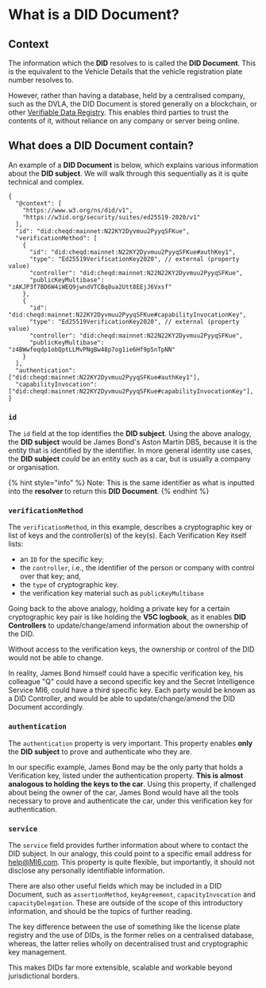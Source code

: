 # What is a DID Document?

## Context

The information which the **DID** resolves to is called the **DID Document**. This is the equivalent to the Vehicle Details that the vehicle registration plate number resolves to.

However, rather than having a database, held by a centralised company, such as the DVLA, the DID Document is stored generally on a blockchain, or other [Verifiable Data Registry](what-is-a-verifiable-data-registry.md). This enables third parties to trust the contents of it, without reliance on any company or server being online.

## What does a DID Document contain?

An example of a **DID Document** is below, which explains various information about the **DID subject**. We will walk through this sequentially as it is quite technical and complex.

```jsonc
{
  "@context": [
    "https://www.w3.org/ns/did/v1",
    "https://w3id.org/security/suites/ed25519-2020/v1"
  ],
  "id": "did:cheqd:mainnet:N22KY2Dyvmuu2PyyqSFKue",
  "verificationMethod": [
    {
      "id": "did:cheqd:mainnet:N22KY2Dyvmuu2PyyqSFKue#authKey1",
      "type": "Ed25519VerificationKey2020", // external (property value)
      "controller": "did:cheqd:mainnet:N22N22KY2Dyvmuu2PyyqSFKue",
      "publicKeyMultibase": "zAKJP3f7BD6W4iWEQ9jwndVTCBq8ua2Utt8EEjJ6Vxsf"
    },
    {
      "id": "did:cheqd:mainnet:N22KY2Dyvmuu2PyyqSFKue#capabilityInvocationKey",
      "type": "Ed25519VerificationKey2020", // external (property value)
      "controller": "did:cheqd:mainnet:N22N22KY2Dyvmuu2PyyqSFKue",
      "publicKeyMultibase": "z4BWwfeqdp1obQptLLMvPNgBw48p7og1ie6Hf9p5nTpNN"
    }
  ],
  "authentication": ["did:cheqd:mainnet:N22KY2Dyvmuu2PyyqSFKue#authKey1"],
  "capabilityInvocation": ["did:cheqd:mainnet:N22KY2Dyvmuu2PyyqSFKue#capabilityInvocationKey"],
}
```

### `id`

The `id` field at the top identifies the **DID subject**. Using the above analogy, the **DID subject** would be James Bond's Aston Martin DB5, because it is the entity that is identified by the identifier. In more general identity use cases, the **DID subject** _could_ be an entity such as a car, but is usually a company or organisation.

{% hint style="info" %}
Note: This is the same identifier as what is inputted into the **resolver** to return this **DID Document**.
{% endhint %}

### `verificationMethod`

The `verificationMethod`, in this example, describes a cryptographic key or list of keys and the controller(s) of the key(s). Each Verification Key itself lists:

* an `ID` for the specific key;
* the `controller`, i.e., the identifier of the person or company with control over that key; and,
* the `type` of cryptographic key.
* the verification key material such as `publicKeyMultibase`

Going back to the above analogy, holding a private key for a certain cryptographic key pair is like holding the **V5C logbook**, as it enables **DID Controllers** to update/change/amend information about the ownership of the DID.

Without access to the verification keys, the ownership or control of the DID would not be able to change.

In reality, James Bond himself could have a specific verification key, his colleague "Q" could have a second specific key and the Secret Intelligence Service MI6, could have a third specific key. Each party would be known as a DID Controller, and would be able to update/change/amend the DID Document accordingly.

### `authentication`

The `authentication` property is very important. This property enables **only** the **DID subject** to prove and authenticate who they are.

In our specific example, James Bond may be the only party that holds a Verification key, listed under the authentication property. **This is almost analogous to holding the keys to the car**. Using this property, if challenged about being the owner of the car, James Bond would have all the tools necessary to prove and authenticate the car, under this verification key for authentication.

### `service`

The `service` field provides further information about where to contact the DID subject. In our analogy, this could point to a specific email address for help@MI6.com. This property is quite flexible, but importantly, it should not disclose any personally identifiable information.

There are also other useful fields which may be included in a DID Document, such as `assertionMethod`, `keyAgreement`, `capacityInvocation` and `capacityDelegation`. These are outside of the scope of this introductory information, and should be the topics of further reading.

The key difference between the use of something like the license plate registry and the use of DIDs, is the former relies on a centralised database, whereas, the latter relies wholly on decentralised trust and cryptographic key management.

This makes DIDs far more extensible, scalable and workable beyond jurisdictional borders.
